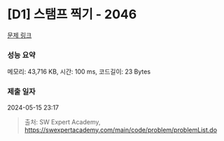 # [D1] 스탬프 찍기 - 2046 

[문제 링크](https://swexpertacademy.com/main/code/problem/problemDetail.do?contestProbId=AV5QKdT6AyYDFAUq) 

### 성능 요약

메모리: 43,716 KB, 시간: 100 ms, 코드길이: 23 Bytes

### 제출 일자

2024-05-15 23:17



> 출처: SW Expert Academy, https://swexpertacademy.com/main/code/problem/problemList.do
